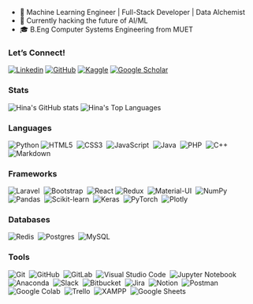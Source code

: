 - 👩 Machine Learning Engineer | Full-Stack Developer | Data Alchemist
- 🚀 Currently hacking the future of AI/ML
- 🎓 B.Eng Computer Systems Engineering from MUET
<!-- 
[Check out my website](https://hinalilaram.me) with my ML blog, publications and portfolio. -->

### **Let’s Connect!**  
[![Linkedin](https://img.shields.io/badge/-LinkedIn-306EA8?style=flat&logo=Linkedin&logoColor=white&link=https://www.linkedin.com/in/hinalilaram/)](https://www.linkedin.com/in/hinalilaram/) 
[![GitHub](https://img.shields.io/badge/-GitHub-2F2F2F?style=flat&logo=github&logoColor=white&link=https://www.github.com/hinalilaram)](https://www.github.com/hinalilaram)
[![Kaggle](https://img.shields.io/badge/-Kaggle-5DB0DB?style=flat&logo=Kaggle&logoColor=white&link=https://www.kaggle.com/hinalilaram)](https://www.kaggle.com/hinalilaram)
[![Google Scholar](https://img.shields.io/badge/-Google_Scholar-676767?style=flat&logo=google-scholar&logoColor=white&link=https://scholar.google.com/citations?user=58tMuD0AAAAJ&amp;hl=en)](https://scholar.google.com/citations?user=pqvz1YYAAAAJ&hl=en)

### **Stats**
![Hina's GitHub stats](https://github-readme-stats.vercel.app/api?username=hinalilaram&show_icons=true&theme=algolia)    ![Hina's Top Languages](https://github-readme-stats.vercel.app/api/top-langs/?username=hinalilaram&size_weight=0.5&count_weight=0.5&theme=algolia)

### Languages
![Python](https://img.shields.io/badge/Python%20-%2314354C.svg?style=for-the-badge&logo=python&logoColor=white)
![HTML5](https://img.shields.io/badge/html5-%23E34F26.svg?style=for-the-badge&logo=html5&logoColor=white)&nbsp;
![CSS3](https://img.shields.io/badge/css3-%231572B6.svg?style=for-the-badge&logo=css3&logoColor=white)&nbsp;
![JavaScript](https://img.shields.io/badge/javascript-%23323330.svg?style=for-the-badge&logo=javascript&logoColor=%23F7DF1E)&nbsp;
![Java](https://img.shields.io/badge/java-%23ED8B00.svg?style=for-the-badge&logo=java&logoColor=white)&nbsp;
![PHP](https://img.shields.io/badge/PHP-777BB4?&logo=PHP&style=for-the-badge&logoColor=white)&nbsp;
![C++](https://img.shields.io/badge/c++-%2300599C.svg?style=for-the-badge&logo=c&logoColor=white)&nbsp;
![Markdown](https://img.shields.io/badge/markdown-%23000000.svg?style=for-the-badge&logo=markdown&logoColor=white)&nbsp;

### Frameworks
![Laravel](https://img.shields.io/badge/laravel-D00000.svg?style=for-the-badge&logo=laravel&logoColor=white)&nbsp;
![Bootstrap](https://img.shields.io/badge/bootstrap-%23563D7C.svg?style=for-the-badge&logo=bootstrap&logoColor=white)&nbsp;
![React](https://img.shields.io/badge/react-%2320232a.svg?style=for-the-badge&logo=react&logoColor=%2361DAFB)
![Redux](https://img.shields.io/badge/-Redux-000?&logo=Redux&style=for-the-badge&logoColor=white)&nbsp;
![Material-UI](https://img.shields.io/badge/-Material--UI-000?&logo=Material-UI&style=for-the-badge&logoColor=white)&nbsp;
![NumPy](https://img.shields.io/badge/Numpy%20-%23013243.svg?style=for-the-badge&logo=numpy&logoColor=white)&nbsp;
![Pandas](https://img.shields.io/badge/Pandas%20-%23150458.svg?style=for-the-badge&logo=pandas&logoColor=white)&nbsp;
![Scikit-learn](https://img.shields.io/badge/scikit_learn-F7931E?style=for-the-badge&logo=scikit-learn&logoColor=white)&nbsp;
![Keras](https://img.shields.io/badge/Keras-D00000?style=for-the-badge&logo=Keras&logoColor=white)&nbsp;
![PyTorch](https://img.shields.io/badge/PyTorch-EE4C2C?style=for-the-badge&logo=PyTorch&logoColor=white)&nbsp;
![Plotly](https://img.shields.io/badge/Plotly-239120?style=for-the-badge&logo=plotly&logoColor=white)&nbsp;

### Databases

![Redis](https://img.shields.io/badge/redis-%23DD0031.svg?style=for-the-badge&logo=redis&logoColor=white)&nbsp;
![Postgres](https://img.shields.io/badge/postgres-%23316192.svg?style=for-the-badge&logo=postgresql&logoColor=white)&nbsp;
![MySQL](https://img.shields.io/badge/MySQL-00000F?style=for-the-badge&logo=mysql&logoColor=white)&nbsp;

### Tools

![Git](https://img.shields.io/badge/git-%23F05033.svg?style=for-the-badge&logo=git&logoColor=white)&nbsp;
![GitHub](https://img.shields.io/badge/github-%23121011.svg?style=for-the-badge&logo=github&logoColor=white)&nbsp;
![GitLab](https://img.shields.io/badge/-GitLab-000?&logo=GitLab&style=for-the-badge)&nbsp;
![Visual Studio Code](https://img.shields.io/badge/Visual%20Studio%20Code-0078d7.svg?style=for-the-badge&logo=vscode&logoColor=white)&nbsp;
![Jupyter Notebook](https://img.shields.io/badge/Jupyter-F37626.svg?&style=for-the-badge&logo=Jupyter&logoColor=white)&nbsp;
![Anaconda](https://img.shields.io/badge/conda-342B029.svg?&style=for-the-badge&logo=anaconda&logoColor=white)&nbsp;
![Slack](https://img.shields.io/badge/Slack-4A154B?style=for-the-badge&logo=slack&logoColor=white)&nbsp;
![Bitbucket](https://img.shields.io/badge/bitbucket-%230047B3.svg?style=for-the-badge&logo=bitbucket&logoColor=white)&nbsp;
![Jira](https://img.shields.io/badge/jira-%230A0FFF.svg?style=for-the-badge&logo=jira&logoColor=white)&nbsp;
![Notion](https://img.shields.io/badge/Notion-%23000000.svg?style=for-the-badge&logo=notion&logoColor=white)&nbsp;
![Postman](https://img.shields.io/badge/Postman-FF6C37?style=for-the-badge&logo=postman&logoColor=white)&nbsp;
![Google Colab](https://img.shields.io/badge/Colab-F9AB00?style=for-the-badge&logo=googlecolab&color=525252)&nbsp;
![Trello](https://img.shields.io/badge/Trello-0052CC?style=for-the-badge&logo=trello&logoColor=white)&nbsp;
![XAMPP](https://img.shields.io/badge/Xampp-F37623?style=for-the-badge&logo=xampp&logoColor=white)&nbsp;
![Google Sheets](https://img.shields.io/badge/Google%20Sheets%20-%2334A853.svg?logo=google%20sheets&style=for-the-badge&logoColor=white)&nbsp;